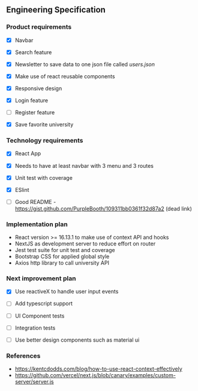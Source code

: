 ## Engineering Specification

### Product requirements

- [x] Navbar

- [x] Search feature

- [x] Newsletter to save data to one json file called _users.json_

- [x] Make use of react reusable components

- [x] Responsive design

- [x] Login feature

- [ ] Register feature

- [x] Save favorite university

### Technology requirements

- [x] React App

- [x] Needs to have at least navbar with 3 menu and 3 routes

- [x] Unit test with coverage

- [x] ESlint

- [ ] Good README - https://gist.github.com/PurpleBooth/109311bb0361f32d87a2 (dead link)

### Implementation plan
- React version >= 16.13.1 to make use of context API and hooks
- NextJS as development server to reduce effort on router
- Jest test suite for unit test and coverage
- Bootstrap CSS for applied global style
- Axios http library to call university API

### Next improvement plan

- [x] Use reactiveX to handle user input events

- [ ] Add typescript support

- [ ] UI Component tests

- [ ] Integration tests

- [ ] Use better design components such as material ui

### References

- https://kentcdodds.com/blog/how-to-use-react-context-effectively
- https://github.com/vercel/next.js/blob/canary/examples/custom-server/server.js
